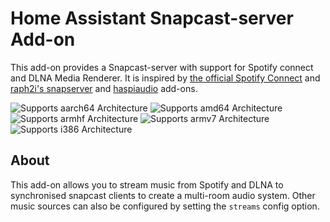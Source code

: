 # Home Assistant Snapcast-server Add-on

This add-on provides a Snapcast-server with support for Spotify connect and DLNA Media Renderer. It is inspired by [the official Spotify Connect](https://github.com/hassio-addons/addon-spotify-connect) and [raph2i's snapserver](https://github.com/raph2i/hassio-addons) and [haspiaudio](https://github.com/wullewatz/home-assistant-addons) add-ons.

![Supports aarch64 Architecture][aarch64-shield]
![Supports amd64 Architecture][amd64-shield]
![Supports armhf Architecture][armhf-shield]
![Supports armv7 Architecture][armv7-shield]
![Supports i386 Architecture][i386-shield]

## About

This add-on allows you to stream music from Spotify and DLNA to synchronised snapcast clients to create a multi-room audio system. Other music sources can also be configured by setting the `streams` config option.

[aarch64-shield]: https://img.shields.io/badge/aarch64-yes-green.svg
[amd64-shield]: https://img.shields.io/badge/amd64-yes-green.svg
[armhf-shield]: https://img.shields.io/badge/armhf-yes-green.svg
[armv7-shield]: https://img.shields.io/badge/armv7-yes-green.svg
[i386-shield]: https://img.shields.io/badge/i386-yes-green.svg
